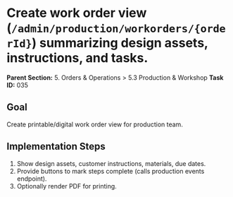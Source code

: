 # Create work order view (`/admin/production/workorders/{orderId}`) summarizing design assets, instructions, and tasks.

**Parent Section:** 5. Orders & Operations > 5.3 Production & Workshop
**Task ID:** 035

## Goal
Create printable/digital work order view for production team.

## Implementation Steps
1. Show design assets, customer instructions, materials, due dates.
2. Provide buttons to mark steps complete (calls production events endpoint).
3. Optionally render PDF for printing.
